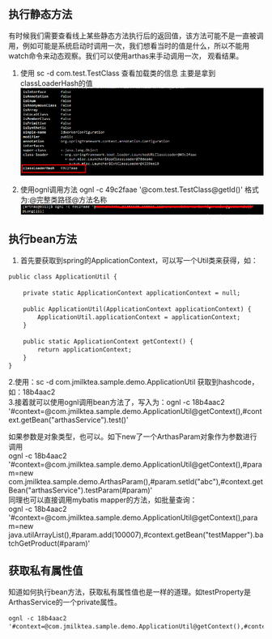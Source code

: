 ## 执行静态方法
有时候我们需要查看线上某些静态方法执行后的返回值，该方法可能不是一直被调用，例如可能是系统启动时调用一次，我们想看当时的值是什么，所以不能用watch命令来动态观察。我们可以使用arthas来手动调用一次，
观看结果。

1. 使用 sc -d com.test.TestClass 查看加载类的信息
主要是拿到classLoaderHash的值
![image](https://github.com/jmilktea/jmilktea/blob/master/%E5%B7%A5%E5%85%B7%E7%B1%BB/arthas/images/arthas-static-method-1.png)

2. 使用ognl调用方法 ognl -c 49c2faae '@com.test.TestClass@getId()'  格式为:@完整类路径@方法名称
![image](https://github.com/jmilktea/jmilktea/blob/master/%E5%B7%A5%E5%85%B7%E7%B1%BB/arthas/images/arthas-static-method-2.png)

## 执行bean方法
1. 首先要获取到spring的ApplicationContext，可以写一个Util类来获得，如：
```
public class ApplicationUtil {

	private static ApplicationContext applicationContext = null;

	public ApplicationUtil(ApplicationContext applicationContext) {
		ApplicationUtil.applicationContext = applicationContext;
	}

	public static ApplicationContext getContext() {
		return applicationContext;
	}
}
```  
2.使用：sc -d com.jmilktea.sample.demo.ApplicationUtil 获取到hashcode，如：18b4aac2  
3.接着就可以使用ognl调用bean方法了，写入为：ognl -c 18b4aac2 '#context=@com.jmilktea.sample.demo.ApplicationUtil@getContext(),#context.getBean("arthasService").test()'

如果参数是对象类型，也可以。如下new了一个ArthasParam对象作为参数进行调用  
ognl -c 18b4aac2 '#context=@com.jmilktea.sample.demo.ApplicationUtil@getContext(),#param=new com.jmilktea.sample.demo.ArthasParam(),#param.setId("abc"),#context.getBean("arthasService").testParam(#param)'  
同理也可以直接调用mybatis mapper的方法，如批量查询：  
ognl -c 18b4aac2  '#context=@com.jmilktea.sample.demo.ApplicationUtil@getContext(),param=new java.utilArrayList(),#param.add(100007),#context.getBean("testMapper").batchGetProduct(#param)'

## 获取私有属性值  
知道如何执行bean方法，获取私有属性值也是一样的道理。如testProperty是ArthasService的一个private属性。
```
ognl -c 18b4aac2 '#context=@com.jmilktea.sample.demo.ApplicationUtil@getContext(),#context.getBean("arthasService").testProperty'  
```
